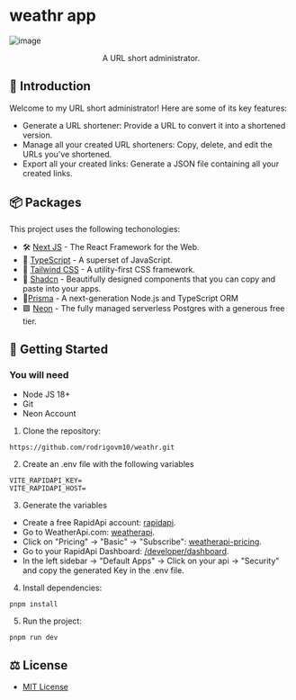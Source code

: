 # weathr app
![image](https://github.com/rodrigovm10/linx/assets/104101668/88070138-057e-4757-9b68-122ed862b2e9)
<p align="center">A URL short administrator.</p>

## 👋 Introduction
Welcome to my URL short administrator! Here are some of its key features:

- Generate a URL shortener: Provide a URL to convert it into a shortened version.
- Manage all your created URL shorteners: Copy, delete, and edit the URLs you've shortened.
- Export all your created links: Generate a JSON file containing all your created links.
## 📦 Packages
This project uses the following techonologies:

- 🛠️ [Next JS](https://nextjs.org/) - The React Framework for the Web.
- 💙 [TypeScript](https://www.typescriptlang.org/) - A superset of JavaScript.
- 💅 [Tailwind CSS](https://tailwindcss.com/) - A utility-first CSS framework.
- 💎 [Shadcn](https://ui.shadcn.com/) - Beautifully designed components that you can copy and paste into your apps.
- 🔺[Prisma](https://www.prisma.io/) -  A next-generation Node.js and TypeScript ORM
- 🟩 [Neon](https://neon.tech/) - The fully managed serverless Postgres with a generous free tier.

## 🚀 Getting Started
### You will need
- Node JS 18+
- Git
- Neon Account

1. Clone the repository:
```
https://github.com/rodrigovm10/weathr.git
```
2. Create an .env file with the following variables
```
VITE_RAPIDAPI_KEY=
VITE_RAPIDAPI_HOST=
```
3. Generate the variables
- Create a free RapidApi account: [rapidapi](https://rapidapi.com/hub).
- Go to WeatherApi.com: [weatherapi](https://rapidapi.com/weatherapi/api/weatherapi-com).
- Click on "Pricing" -> "Basic" -> "Subscribe": [weatherapi-pricing](https://rapidapi.com/weatherapi/api/weatherapi-com/pricing).
- Go to your RapidApi Dashboard: [/developer/dashboard](https://rapidapi.com/developer/dashboard).
- In the left sidebar -> "Default Apps" -> Click on your api -> "Security" and copy the generated Key in the .env file.
4. Install dependencies:
```
pnpm install
```
5. Run the project:
```
pnpm run dev
```

## ⚖️ License
- [MIT License](https://github.com/rodrigovm10/weathr/blob/main/LICENSE)
